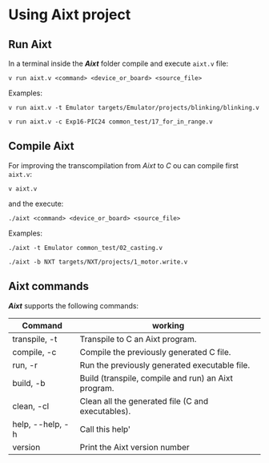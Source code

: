 # Using **Aixt** project

## Run **Aixt**
In a terminal inside the **_Aixt_** folder compile and execute `aixt.v` file:

```
v run aixt.v <command> <device_or_board> <source_file>
```
Examples:
```
v run aixt.v -t Emulator targets/Emulator/projects/blinking/blinking.v
```
```
v run aixt.v -c Exp16-PIC24 common_test/17_for_in_range.v
```

## Compile **Aixt**
For improving the transcompilation from _Aixt_ to _C_ ou can compile first `aixt.v`: 
```
v aixt.v
```
and the execute:
```
./aixt <command> <device_or_board> <source_file>
```
Examples:
```
./aixt -t Emulator common_test/02_casting.v
```
```
./aixt -b NXT targets/NXT/projects/1_motor.write.v
```

## Aixt commands
_**Aixt**_ supports the following commands:

| Command          | working                                             |
| ---------------- | --------------------------------------------------- |
| transpile, -t    | Transpile to C an Aixt program.                     |
| compile, -c      | Compile the previously generated C file.            |
| run, -r          | Run the previously generated executable file.       |
| build, -b        | Build (transpile, compile and run) an Aixt program. |
| clean, -cl       | Clean all the generated file (C and executables).   |
| help, --help, -h | Call this help'                                     |
| version          | Print the Aixt version number                       |